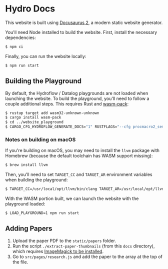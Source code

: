 # Hydro Docs
This website is built using [Docusaurus 2](https://docusaurus.io/), a modern static website generator.

You'll need Node installed to build the website. First, install the necessary dependencies:

```bash
$ npm ci
```

Finally, you can run the website locally:

```bash
$ npm run start
```

## Building the Playground
By default, the Hydroflow / Datalog playgrounds are not loaded when launching the website. To build the playground, you'll need to follow a couple additional steps. This requires Rust and [wasm-pack](https://rustwasm.github.io/wasm-pack/):

```bash
$ rustup target add wasm32-unknown-unknown
$ cargo install wasm-pack
$ cd ../website_playground
$ CARGO_CFG_HYDROFLOW_GENERATE_DOCS="1" RUSTFLAGS="--cfg procmacro2_semver_exempt --cfg super_unstable" wasm-pack build
```

### Notes on building on macOS
If you're building on macOS, you may need to install the `llvm` package with Homebrew (because the default toolchain has WASM support missing):

```bash
$ brew install llvm
```

Then, you'll need to set `TARGET_CC` and `TARGET_AR` environment variables when building the playground:

```bash
$ TARGET_CC=/usr/local/opt/llvm/bin/clang TARGET_AR=/usr/local/opt/llvm/bin/llvm-ar CARGO_CFG_HYDROFLOW_GENERATE_DOCS="1" RUSTFLAGS="--cfg procmacro2_semver_exempt --cfg super_unstable" wasm-pack build
```

With the WASM portion built, we can launch the website with the playground loaded:

```bash
$ LOAD_PLAYGROUND=1 npm run start
```

## Adding Papers
1. Upload the paper PDF to the `static/papers` folder.
2. Run the script `./extract-paper-thumbnails` (from this `docs` directory), which requires [ImageMagick to be installed](https://imagemagick.org/script/download.php).
3. Go to `src/pages/research.js` and add the paper to the array at the top of the file.
